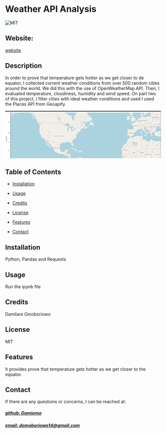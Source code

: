 # Weather API Analysis
![MIT](https://img.shields.io/badge/License-MIT-blue)

## Website: 
[website](https://github.com/Damiomo/Python-API-Analysis)

## Description
In order to prove that temperature gets hotter as we get closer to de equator, I collected current weather conditions from over 500 random cities around the world. We did this with the use of OpenWeatherMap API.  Then, I evaluated temperature, cloudiness, humidity and wind speed.  On part two of this project, I filter cities with ideal weather conditions and used I used the Places API from Geoapify.

![app_image](vacations.png)

## Table of Contents
- [Installation](#installation)
- [Usage](#usage)
- [Credits](#credits)
- [License](#license)
- [Features](#features)

- [Contact](#contact)

## Installation
Python, Pandas and Requests

## Usage
Run the ipynb file

## Credits
Damilare Omoboriowo

## License
MIT

## Features
It provides prove that temperature gets hotter as we get closer to the equator.



## Contact
If there are any questions or concerns, I can be reached at:
##### [github: Damiomo](https://github.com/Damiomo)
##### [email: domoboriowo14@gmail.com](mailto:domoboriowo14@gmail.com)

